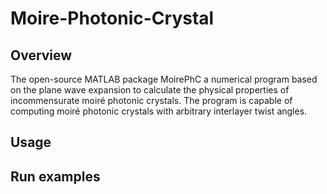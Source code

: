 # Moire-Photonic-Crystal
## Overview
The open-source MATLAB package MoirePhC a numerical program based on the plane wave expansion to calculate the physical properties of incommensurate moiré photonic crystals. The program is capable of computing moiré photonic crystals with arbitrary interlayer twist angles. 

## Usage

## Run examples
